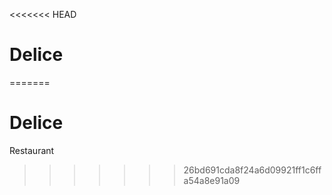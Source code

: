 <<<<<<< HEAD
# Delice 
=======
# Delice
Restaurant
>>>>>>> 26bd691cda8f24a6d09921ff1c6ffa54a8e91a09
